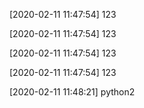 ﻿[2020-02-11 11:47:54] 123

[2020-02-11 11:47:54] 123

[2020-02-11 11:47:54] 123

[2020-02-11 11:47:54] 123

[2020-02-11 11:48:21] python2

